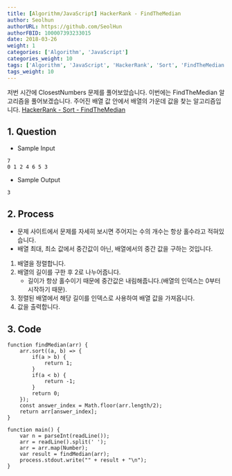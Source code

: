 ```yaml
---
title: [Algorithm/JavaScript] HackerRank - FindTheMedian
author: Seolhun
authorURL: https://github.com/SeolHun
authorFBID: 100007393233015
date: 2018-03-26
weight: 1
categories: ['Algorithm', 'JavaScript']
categories_weight: 10
tags: ['Algorithm', 'JavaScript', 'HackerRank', 'Sort', 'FindTheMedian']
tags_weight: 10
---
```

저번 시간에 ClosestNumbers 문제를 풀어보았습니다.
이번에는 FindTheMedian 알고리즘을 풀어보겠습니다.
주어진 배열 값 안에서 배열의 가운데 값을 찾는 알고리즘입니다.
[HackerRank - Sort - FindTheMedian](https://www.hackerrank.com/challenges/find-the-median/problem)


## 1. Question
- Sample Input
```
7
0 1 2 4 6 5 3
```

- Sample Output
```
3
```

## 2. Process
- 문제 사이트에서 문제를 자세히 보시면 주어지는 수의 개수는 항상 홀수라고 적혀있습니다.
- 배열 최대, 최소 값에서 중간값이 아닌, 배열에서의 중간 값을 구하는 것입니다.
1. 배열을 정렬합니다.
2. 배열의 길이를 구한 후 2로 나누어줍니다.
    - 길이가 항상 홀수이기 때문에 중간값은 내림해줍니다.(배열의 인덱스는 0부터 시작하기 때문).
3. 정렬된 배열에서 해당 길이를 인덱스로 사용하여 배열 값을 가져옵니다.
4. 값을 출력합니다.

## 3. Code
```tsx
function findMedian(arr) {
    arr.sort((a, b) => {
        if(a > b) {
            return 1;
        }
        if(a < b) {
            return -1;
        }
        return 0;
    });
    const answer_index = Math.floor(arr.length/2);
    return arr[answer_index];
}

function main() {
    var n = parseInt(readLine());
    arr = readLine().split(' ');
    arr = arr.map(Number);
    var result = findMedian(arr);
    process.stdout.write("" + result + "\n");
}
```
